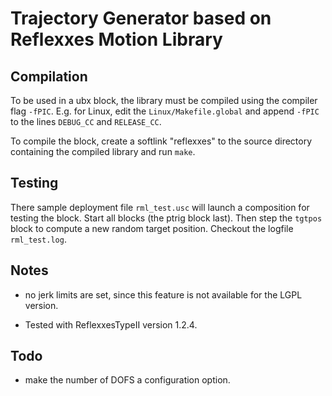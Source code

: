 Trajectory Generator based on Reflexxes Motion Library
======================================================

Compilation
-----------

To be used in a ubx block, the library must be compiled using the
compiler flag `-fPIC`. E.g. for Linux, edit the
`Linux/Makefile.global` and append `-fPIC` to the lines `DEBUG_CC` and
`RELEASE_CC`.

To compile the block, create a softlink "reflexxes" to the source
directory containing the compiled library and run `make`.


Testing
-------

There sample deployment file `rml_test.usc` will launch a composition
for testing the block. Start all blocks (the ptrig block last). Then
step the `tgtpos` block to compute a new random target
position. Checkout the logfile `rml_test.log`.


Notes
-----

 - no jerk limits are set, since this feature is not available for the
   LGPL version.

 - Tested with ReflexxesTypeII version 1.2.4.

Todo
----

 - make the number of DOFS a configuration option.


